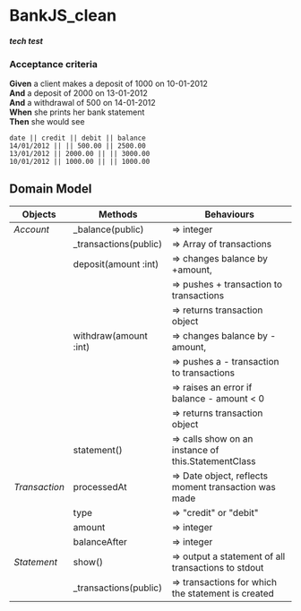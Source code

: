# BankJS_clean
#### *tech test*
### Acceptance criteria

**Given** a client makes a deposit of 1000 on 10-01-2012  
**And** a deposit of 2000 on 13-01-2012  
**And** a withdrawal of 500 on 14-01-2012  
**When** she prints her bank statement  
**Then** she would see

```
date || credit || debit || balance
14/01/2012 || || 500.00 || 2500.00
13/01/2012 || 2000.00 || || 3000.00
10/01/2012 || 1000.00 || || 1000.00
```

## Domain Model

| Objects       | Methods                | Behaviours                                           |
| ------------- | ---------------------- | ---------------------------------------------------- |
| _Account_     | \_balance(public)      | => integer                                           |
|               | \_transactions(public) | => Array of transactions                             |
|               | deposit(amount :int)   | => changes balance by +amount,                       |
|               |                        | => pushes + transaction to transactions              |
|               |                        | => returns transaction object                        |
|               | withdraw(amount :int)  | => changes balance by -amount,                       |
|               |                        | => pushes a - transaction to transactions            |
|               |                        | => raises an error if balance - amount < 0           |
|               |                        | => returns transaction object                        |
|               | statement()            | => calls show on an instance of this.StatementClass  |
| _Transaction_ | processedAt            | => Date object, reflects moment transaction was made |
|               | type                   | => "credit" or "debit"                               |
|               | amount                 | => integer                                           |
|               | balanceAfter           | => integer                                           |
| _Statement_   | show()                 | => output a statement of all transactions to stdout  |
|               | \_transactions(public) | => transactions for which the statement is created   |
